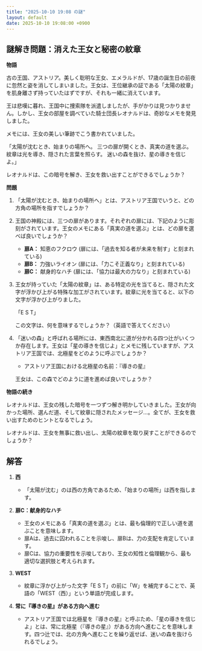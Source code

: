 ```yaml
---
title: "2025-10-10 19:08 の謎"
layout: default
date: 2025-10-10 19:08:00 +0900
---
```

## 謎解き問題：消えた王女と秘密の紋章

**物語**

古の王国、アストリア。美しく聡明な王女、エメラルドが、17歳の誕生日の前夜に忽然と姿を消してしまいました。王女は、王位継承の証である「太陽の紋章」を肌身離さず持っていたはずですが、それも一緒に消えています。

王は悲嘆に暮れ、王国中に捜索隊を派遣しましたが、手がかりは見つかりません。しかし、王女の部屋を調べていた騎士団長レオナルドは、奇妙なメモを発見しました。

メモには、王女の美しい筆跡でこう書かれていました。

「太陽が沈むとき、始まりの場所へ。
三つの扉が開くとき、真実の道を選ぶ。
紋章は光を導き、隠された言葉を照らす。
迷いの森を抜け、星の導きを信じよ。」

レオナルドは、この暗号を解き、王女を救い出すことができるでしょうか？

**問題**

1.  「太陽が沈むとき、始まりの場所へ」とは、アストリア王国でいうと、どの方角の場所を指すでしょうか？

2.  王国の神殿には、三つの扉があります。それぞれの扉には、下記のように彫刻がされています。王女のメモにある「真実の道を選ぶ」とは、どの扉を選べば良いでしょうか？

    *   **扉A：** 知恵のフクロウ (扉には、「過去を知る者が未来を制す」と刻まれている)
    *   **扉B：** 力強いライオン (扉には、「力こそ正義なり」と刻まれている)
    *   **扉C：** 献身的なハチ (扉には、「協力は最大の力なり」と刻まれている)

3.  王女が持っていた「太陽の紋章」は、ある特定の光を当てると、隠された文字が浮かび上がる特殊な加工がされています。紋章に光を当てると、以下の文字が浮かび上がりました。

    「E S T」

    この文字は、何を意味するでしょうか？（英語で答えてください）

4.  「迷いの森」と呼ばれる場所には、東西南北に道が分かれる四つ辻がいくつか存在します。王女は「星の導きを信じよ」とメモに残していますが、アストリア王国では、北極星をどのように呼ぶでしょうか？

    *   アストリア王国における北極星の名前：『導きの星』

    王女は、この森でどのように道を進めば良いでしょうか？

**物語の続き**

レオナルドは、王女の残した暗号を一つずつ解き明かしていきました。王女が向かった場所、選んだ道、そして紋章に隠されたメッセージ…。全てが、王女を救い出すためのヒントとなるでしょう。

レオナルドは、王女を無事に救い出し、太陽の紋章を取り戻すことができるのでしょうか？

## 解答

1.  **西**

    *   「太陽が沈む」のは西の方角であるため、「始まりの場所」は西を指します。

2.  **扉C：献身的なハチ**

    *   王女のメモにある「真実の道を選ぶ」とは、最も倫理的で正しい道を選ぶことを意味します。
    *   扉Aは、過去に囚われることを示唆し、扉Bは、力の支配を肯定しています。
    *   扉Cは、協力の重要性を示唆しており、王女の知性と倫理観から、最も適切な選択肢と考えられます。

3.  **WEST**

    *   紋章に浮かび上がった文字「E S T」の前に「W」を補完することで、英語の「WEST（西）」という単語が完成します。

4.  **常に『導きの星』がある方向へ進む**

    *   アストリア王国では北極星を『導きの星』と呼ぶため、「星の導きを信じよ」とは、常に北極星（『導きの星』）がある方向へ進むことを意味します。四つ辻では、北の方角へ進むことを繰り返せば、迷いの森を抜けられるでしょう。
